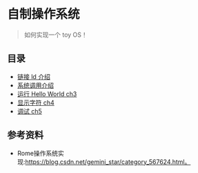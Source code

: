 # 自制操作系统

> 如何实现一个 toy OS！

## 目录

* [链接 ld 介绍](./docs/ld.md)
* [系统调用介绍](./docs/syscall.md)
* [运行 Hello World ch3](./docs/ch3.md)
* [显示字符 ch4](./docs/ch4.md)
* [调试 ch5](./docs/ch5.md)

## 参考资料

* Rome操作系统实现:https://blog.csdn.net/gemini_star/category_567624.html。
